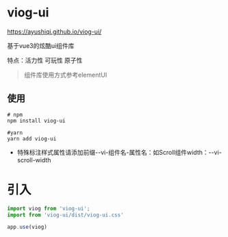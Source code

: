 # viog-ui

https://ayushiqi.github.io/viog-ui/

基于vue3的炫酷ui组件库

特点：活力性  可玩性  原子性

> 组件库使用方式参考elementUI

## 使用

```
# npm
npm install viog-ui

#yarn
yarn add viog-ui
```

- 特殊标注样式属性请添加前缀--vi-组件名-属性名：如Scroll组件width：--vi-scroll-width

# 引入

``` javascript
import viog from 'viog-ui';
import from 'viog-ui/dist/viog-ui.css'

app.use(viog)
```
